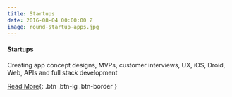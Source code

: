 ```yaml
---
title: Startups
date: 2016-08-04 00:00:00 Z
image: round-startup-apps.jpg
---
```


#### Startups

Creating app concept designs, MVPs, customer interviews, UX, iOS, Droid, Web, APIs and full stack development

[Read More](/apps-for-startups/){: .btn .btn-lg .btn-border }
